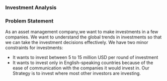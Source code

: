 ### Investment Analysis
### Problem Statement
As an asset management company,we want to make investments in a few companies. We want to understand the global trends in investments so that we can take the investment decisions effectively. 
We have two minor constraints for investments:
- It wants to invest between 5 to 15 million USD per round of investment
- It wants to invest only in English-speaking countries because of the ease of communication with the companies it would invest in.
Our Strategy is to invest where most other investors are investing.
